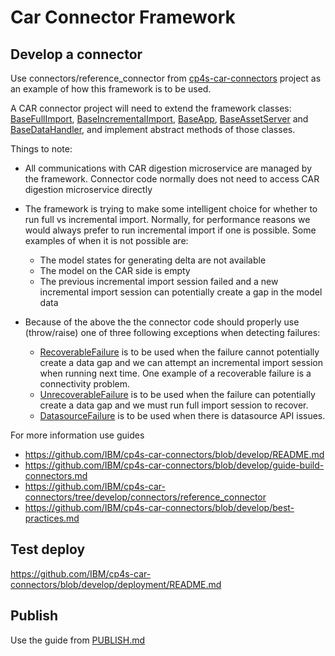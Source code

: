 # Car Connector Framework

## Develop a connector

Use connectors/reference_connector from [cp4s-car-connectors](https://github.com/IBM/cp4s-car-connectors) project as an example of how this framework is to be used.

A CAR connector project will need to extend the framework classes: [BaseFullImport](https://github.com/IBM/cp4s-car-connector-framework/blob/develop/car_framework/full_import.py), [BaseIncrementalImport](https://github.com/IBM/cp4s-car-connector-framework/blob/develop/car_framework/inc_import.py), [BaseApp](https://github.com/IBM/cp4s-car-connector-framework/blob/develop/car_framework/app.py), [BaseAssetServer](https://github.com/IBM/cp4s-car-connector-framework/blob/develop/car_framework/server_access.py) and [BaseDataHandler](https://github.com/IBM/cp4s-car-connector-framework/blob/develop/car_framework/data_handler.py), and implement abstract methods of those classes.

Things to note:

* All communications with CAR digestion microservice are managed by the framework. Connector code normally does not need to access CAR digestion microservice directly

* The framework is trying to make some intelligent choice for whether to run full vs incremental import. Normally, for performance reasons we would always prefer to run incremental import if one is possible. Some examples of when it is not possible are:
  * The model states for generating delta are not available
  * The model on the CAR side is empty
  * The previous incremental import session failed and a new incremental import session can potentially create a gap in the model data

* Because of the above the the connector code should properly use (throw/raise) one of three following exceptions when detecting failures:
  * [RecoverableFailure](https://github.com/IBM/cp4s-car-connector-framework/blob/99554ac2cfa0732af090c46be9e356beb015934e/car_framework/util.py#L77) is to be used when the failure cannot potentially create a data gap and we can attempt an incremental import session when running next time. One example of a recoverable failure is a connectivity problem.
  * [UnrecoverableFailure](https://github.com/IBM/cp4s-car-connector-framework/blob/99554ac2cfa0732af090c46be9e356beb015934e/car_framework/util.py#L81) is to be used when the failure can potentially create a data gap and we must run full import session to recover.
  * [DatasourceFailure](https://github.com/IBM/cp4s-car-connector-framework/blob/99554ac2cfa0732af090c46be9e356beb015934e/car_framework/util.py#L92) is to be used when there is datasource API issues.

For more information use guides
* https://github.com/IBM/cp4s-car-connectors/blob/develop/README.md
* https://github.com/IBM/cp4s-car-connectors/blob/develop/guide-build-connectors.md
* https://github.com/IBM/cp4s-car-connectors/tree/develop/connectors/reference_connector
* https://github.com/IBM/cp4s-car-connectors/blob/develop/best-practices.md


## Test deploy
https://github.com/IBM/cp4s-car-connectors/blob/develop/deployment/README.md


## Publish

Use the guide from [PUBLISH.md](./PUBLISH.md)